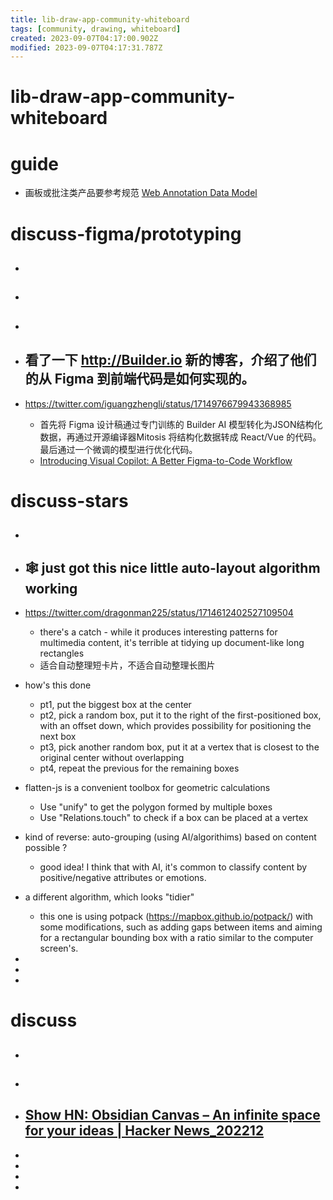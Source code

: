 ```yaml
---
title: lib-draw-app-community-whiteboard
tags: [community, drawing, whiteboard]
created: 2023-09-07T04:17:00.902Z
modified: 2023-09-07T04:17:31.787Z
---
```


# lib-draw-app-community-whiteboard

# guide

- 画板或批注类产品要参考规范 [Web Annotation Data Model](https://www.w3.org/TR/annotation-model/)
# discuss-figma/prototyping
- ## 

- ## 

- ## 

- ## 看了一下 http://Builder.io 新的博客，介绍了他们的从 Figma 到前端代码是如何实现的。
- https://twitter.com/iguangzhengli/status/1714976679943368985
  - 首先将 Figma 设计稿通过专门训练的 Builder AI 模型转化为JSON结构化数据，再通过开源编译器Mitosis 将结构化数据转成 React/Vue 的代码。最后通过一个微调的模型进行优化代码。
  - [Introducing Visual Copilot: A Better Figma-to-Code Workflow](https://www.builder.io/blog/figma-to-code-visual-copilot)

# discuss-stars
- ## 

- ## 🕸️ just got this nice little auto-layout algorithm working
- https://twitter.com/dragonman225/status/1714612402527109504
  - there's a catch - while it produces interesting patterns for multimedia content, it's terrible at tidying up document-like long rectangles
  - 适合自动整理短卡片，不适合自动整理长图片
- how's this done
  - pt1, put the biggest box at the center
  - pt2, pick a random box, put it to the right of the first-positioned box, with an offset down, which provides possibility for positioning the next box
  - pt3, pick another random box, put it at a vertex that is closest to the original center without overlapping
  - pt4, repeat the previous for the remaining boxes
- flatten-js is a convenient toolbox for geometric calculations
  - Use "unify" to get the polygon formed by multiple boxes
  - Use "Relations.touch" to check if a box can be placed at a vertex

- kind of reverse: auto-grouping (using AI/algorithims) based on content possible ?
  - good idea! I think that with AI, it's common to classify content by positive/negative attributes or emotions.

- a different algorithm, which looks "tidier" 
  - this one is using potpack (https://mapbox.github.io/potpack/) with some modifications, such as adding gaps between items and aiming for a rectangular bounding box with a ratio similar to the computer screen's.

- 
- 
- 

# discuss
- ## 

- ## 

- ## [Show HN: Obsidian Canvas – An infinite space for your ideas | Hacker News_202212](https://news.ycombinator.com/item?id=34066824)
- 
- 
- 
- 
